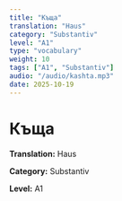 ```yaml
---
title: "Къща"
translation: "Haus"
category: "Substantiv"
level: "A1"
type: "vocabulary"
weight: 10
tags: ["A1", "Substantiv"]
audio: "/audio/kashta.mp3"
date: 2025-10-19
---
```


# Къща

**Translation:** Haus

**Category:** Substantiv

**Level:** A1


